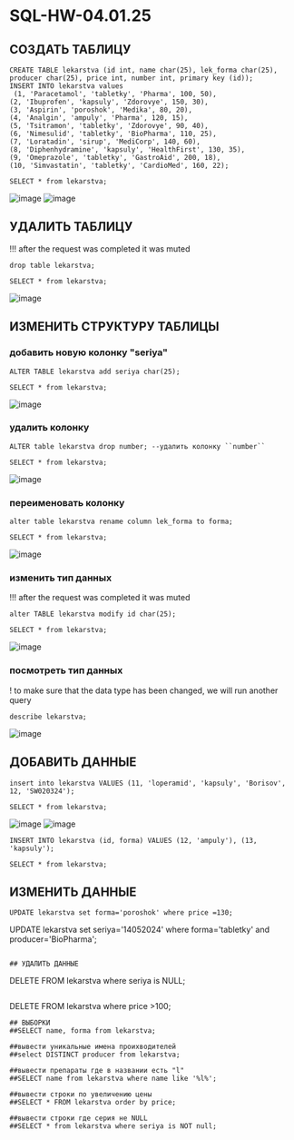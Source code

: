 # SQL-HW-04.01.25

## СОЗДАТЬ ТАБЛИЦУ
```
CREATE TABLE lekarstva (id int, name char(25), lek_forma char(25), producer char(25), price int, number int, primary key (id));
INSERT INTO lekarstva values
 (1, 'Paracetamol', 'tabletky', 'Pharma', 100, 50),
(2, 'Ibuprofen', 'kapsuly', 'Zdorovye', 150, 30),
(3, 'Aspirin', 'poroshok', 'Medika', 80, 20),
(4, 'Analgin', 'ampuly', 'Pharma', 120, 15),
(5, 'Tsitramon', 'tabletky', 'Zdorovye', 90, 40), 
(6, 'Nimesulid', 'tabletky', 'BioPharma', 110, 25),
(7, 'Loratаdin', 'sirup', 'MediCorp', 140, 60),
(8, 'Diphenhydramine', 'kapsuly', 'HealthFirst', 130, 35),
(9, 'Omeprazole', 'tabletky', 'GastroAid', 200, 18),
(10, 'Simvastatin', 'tabletky', 'CardioMed', 160, 22);
```
```
SELECT * from lekarstva;
```
![image](https://github.com/user-attachments/assets/2ed03c35-e91a-46dc-af04-cf215d5188fb)
![image](https://github.com/user-attachments/assets/20d30b8a-1512-4615-842d-0bbdf48d00e9)



## УДАЛИТЬ ТАБЛИЦУ
!!! after the request was completed it was muted
```
drop table lekarstva;
```

```
SELECT * from lekarstva;
```
![image](https://github.com/user-attachments/assets/cf18591e-65ad-44ac-b725-a93d8f7817bd)


## ИЗМЕНИТЬ СТРУКТУРУ ТАБЛИЦЫ

### добавить новую колонку "seriya"
```
ALTER TABLE lekarstva add seriya char(25);
```
```
SELECT * from lekarstva;
```
![image](https://github.com/user-attachments/assets/4892a71c-dbb3-49fe-85c7-b485a9f19a19)

### удалить колонку
```
ALTER table lekarstva drop number; --удалить колонку ``number``
```
```
SELECT * from lekarstva;
```
![image](https://github.com/user-attachments/assets/19593fc5-f586-4ee4-bffc-e7c0b39b545a)


### переименовать колонку
```
alter table lekarstva rename column lek_forma to forma;
```
```
SELECT * from lekarstva;
```
![image](https://github.com/user-attachments/assets/ad24fd4a-4e53-4a0a-b30a-66657cf01057)


### изменить тип данных
!!! after the request was completed it was muted
```
alter TABLE lekarstva modify id char(25);
```
```
SELECT * from lekarstva;
```
![image](https://github.com/user-attachments/assets/04652239-dd1d-4b9b-a092-3715a23ebca0)


### посмотреть тип данных 
! to make sure that the data type has been changed, we will run another query
```
describe lekarstva;
```
![image](https://github.com/user-attachments/assets/a64b9ba6-6598-45df-95d4-7ea6c12b0ef0)


## ДОБАВИТЬ ДАННЫЕ
```
insert into lekarstva VALUES (11, 'loperamid', 'kapsuly', 'Borisov', 12, 'SW020324');
```
```
SELECT * from lekarstva;
```
![image](https://github.com/user-attachments/assets/cc375158-9f63-4539-9349-c3442aaf8517)
![image](https://github.com/user-attachments/assets/331d00cf-f84d-4b07-9b46-05cc8fd8ffce)

```
INSERT INTO lekarstva (id, forma) VALUES (12, 'ampuly'), (13, 'kapsuly');
```
```
SELECT * from lekarstva;
```

## ИЗМЕНИТЬ ДАННЫЕ
```
UPDATE lekarstva set forma='poroshok' where price =130;
```
UPDATE lekarstva set seriya='14052024' where forma='tabletky' and producer='BioPharma';
```

## УДАЛИТЬ ДАННЫЕ
```
DELETE FROM lekarstva where seriya is NULL;
```

```
DELETE FROM lekarstva where price >100;
```
## ВЫБОРКИ
##SELECT name, forma from lekarstva;

##вывеcти уникальные имена проихводителей
##select DISTINCT producer from lekarstva;

##вывести препараты где в названии есть "l"
##SELECT name from lekarstva where name like '%l%'; 

##вывести строки по увеличению цены
##SELECT * FROM lekarstva order by price;

##вывести строки где серия не NULL
##SELECT * from lekarstva where seriya is NOT null;


